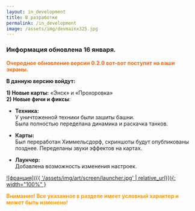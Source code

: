 ```yaml
---
layout: in_development
title: В разработке
permalink: /in_development
image: /assets/img/devmainx325.jpg
---
```


### Информация обновлена 16 января.

<span style='color: #ff6600;'><strong>Очередное обновление версии 0.2.0 вот-вот поступит на ваши экраны.</strong></span>

**В данную версию войдут:**

**1) Новые карты:** «Энск» и «Прохоровка»  
**2) Новые фичи и фиксы**:  
- **Техника:**  
    У уничтоженной техники были зашиты башни.  
    Была полностью переделана динамика и раскачка танков.

- **Карты:**  
    Был переработан Химмельсдорф, скриншоты будут опубликованы позднее.
    Переделаны звуки эффектов на картах.

- **Лаунчер:**  
    Добавлена возможность изменения настроек.

[![франция]({{ '/assets/img/art/screen/launcher.jpg' | relative_url}}){: width="100%" }](/assets/img/art/screen/launcher.jpg)

<span style='color: #ff9900;'><strong>Внимание! Все указанное в разделе  имеет условный характер и может быть изменено!</strong></span>